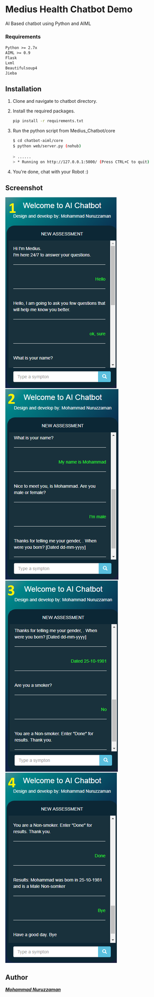 # Medius Health Chatbot Demo 
AI Based chatbot using Python and AIML

### Requirements
    Python >= 2.7x
    AIML >= 0.9
	Flask
	Lxml
	Beautifulsoup4
	Jieba

## Installation

1. Clone and navigate to chatbot directory.

2. Install the required packages.
    ```bash
    pip install -r requirements.txt
    ```
3. Run the python script from Medius_Chatbot/core
    ```bash
    $ cd chatbot-aiml/core
	$ python web/server.py (nohub)
	
	> ......
	> * Running on http://127.0.0.1:5000/ (Press CTRL+C to quit)
    ```
5. You're done, chat with your Robot :)

## Screenshot 
   ![alt tag](https://github.com/nuruzzaman/AIML_Chatbot/blob/master/screenshot/chatbot_screen_1.PNG) 
   ![alt tag](https://github.com/nuruzzaman/AIML_Chatbot/blob/master/screenshot/chatbot_screen_2.PNG) 
   ![alt tag](https://github.com/nuruzzaman/AIML_Chatbot/blob/master/screenshot/chatbot_screen_3.PNG) 
   ![alt tag](https://github.com/nuruzzaman/AIML_Chatbot/blob/master/screenshot/chatbot_screen_4.PNG) 

## Author

***[Mohammad Nuruzzaman](https://github.com/nuruzzaman/)***
